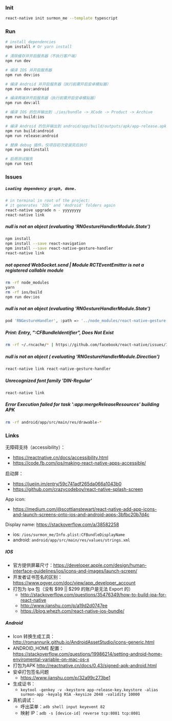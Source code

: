 
### Init

```bash
react-native init surmon_me --template typescript
```

### Run

```bash
# install dependencies
npm install # Or yarn install

# 清除缓存并开启服务器（不执行客户端）
npm run dev

# 编译 IOS 并开启服务器
npm run dev:ios

# 编译 Android 并开启服务器（执行前需开启安卓模拟器）
npm run dev:android

# 编译两端并开启服务器（执行前需开启安卓模拟器）
npm run dev:all

# 编译 IOS 的包并输出到 ./ios/bundle -> XCode -> Product -> Archive
npm run build:ios

# 编译 Android 的包并输出到 android/app/build/outputs/apk/app-release.apk
npm run build:android
npm run release:android

# 替换 debug 插件，仅项目初次安装完后执行
npm run postinstall

# 启用测试服务
npm run test
```

### Issues

##### `Loading dependency graph, done.`

```bash
# in terminal in root of the project:
# it generates 'IOS' and 'Android' folders again
react-native upgrade n - yyyyyyyy
react-native link
```

##### null is not an object (evaluating 'RNGestureHandlerModule.State')

```bash
npm install
npm install --save react-navigation
npm install --save react-native-gesture-handler
react-native link
```
##### not opened WebSocket.send | Module RCTEventEmitter is not a registered callable module

```bash
rm -rf node_modules
yarn
rm -rf ios/build
npm run dev:ios
```

##### null is not an object (evaluating 'RNGestureHandlerModule.State')

```bash
pod 'RNGestureHandler', :path => '../node_modules/react-native-gesture-handler/ios'
```

##### Print: Entry, ":CFBundleIdentifier", Does Not Exist

```bash
rm -rf ~/.rncache/* | https://github.com/facebook/react-native/issues/14423#issuecomment-311927464
```

##### null is not an object ( evaluating 'RNGestureHandlerModule.Direction')

```bash
react-native link react-native-gesture-handler
```

##### Unrecognized font family 'DIN-Regular'

```bash
react-native link
```

##### Error Execution failed for task ':app:mergeReleaseResources' building APK

```bash
rm -rf android/app/src/main/res/drawable-*
```

### Links

无障碍支持（accessibility）：
- https://reactnative.cn/docs/accessibility.html
- https://code.fb.com/ios/making-react-native-apps-accessible/

启动屏：
- https://juejin.im/entry/59c741adf265da066a1043b0
- https://github.com/crazycodeboy/react-native-splash-screen

App icon:
- https://medium.com/@scottianstewart/react-native-add-app-icons-and-launch-screens-onto-ios-and-android-apps-3bfbc20b7d4c

Display name:
https://stackoverflow.com/a/38582258
- ios: `/ios/surmon_me/Info.plist:CFBundleDisplayName`
- android: `android/app/src/main/res/values/strings.xml`

##### IOS
- 官方提供屏幕尺寸：https://developer.apple.com/design/human-interface-guidelines/ios/icons-and-images/launch-screen/
- 开发者证书签名的区别：https://www.pgyer.com/doc/view/app_developer_account
- 打包为 Ipa 包（没有 $99 || $299 的账户是无法 Export 的）
   + http://stackoverflow.com/questions/35476349/how-to-build-ipa-for-react-native
   + http://www.jianshu.com/p/a19d2d0747ee
   + https://blog.whezh.com/react-native-ios-bundle/

##### Android
- Icon 转换生成工具：http://romannurik.github.io/AndroidAssetStudio/icons-generic.html
- ANDROID_HOME 配置：https://stackoverflow.com/questions/19986214/setting-android-home-enviromental-variable-on-mac-os-x
- 打包为APK http://reactnative.cn/docs/0.43/signed-apk-android.html
- 安卓打包签名问题
   + https://www.jianshu.com/p/32a99c273be1
- 生成证书：
   + `keytool -genkey -v -keystore app-release-key.keystore -alias surmon-app -keyalg RSA -keysize 2048 -validity 10000`
- 真机调试：
   + 呼出菜单：`adb shell input keyevent 82`
   + 映射 IP：`adb -s [device-id] reverse tcp:8081 tcp:8081`